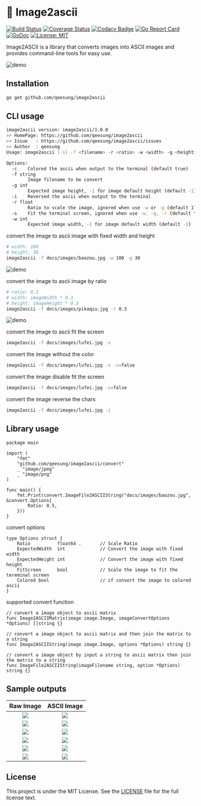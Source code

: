 # :foggy: Image2ascii

[![Build Status](https://travis-ci.org/qeesung/image2ascii.svg?branch=master)](https://travis-ci.org/qeesung/image2ascii)
[![Coverage Status](https://coveralls.io/repos/github/qeesung/image2ascii/badge.svg?branch=master)](https://coveralls.io/github/qeesung/image2ascii?branch=master)
[![Codacy Badge](https://api.codacy.com/project/badge/Grade/71a3059b49274dde9d81d58cedd80962)](https://app.codacy.com/app/qeesung/image2ascii?utm_source=github.com&utm_medium=referral&utm_content=qeesung/image2ascii&utm_campaign=Badge_Grade_Dashboard)
[![Go Report Card](https://goreportcard.com/badge/github.com/qeesung/image2ascii)](https://goreportcard.com/report/github.com/qeesung/image2ascii)
[![GoDoc](https://godoc.org/github.com/qeesung/image2ascii?status.svg)](https://godoc.org/github.com/qeesung/image2ascii)
[![License: MIT](https://img.shields.io/badge/License-MIT-yellow.svg)](https://opensource.org/licenses/MIT)

Image2ASCII is a library that converts images into ASCII images and provides command-line tools for easy use.

![demo](https://github.com/qeesung/image2ascii/blob/master/docs/images/lufei.gif?raw=true)

## Installation

```bash
go get github.com/qeesung/image2ascii
```

## CLI usage

```bash
image2ascii version: image2ascii/1.0.0
>> HomePage: https://github.com/qeesung/image2ascii
>> Issue   : https://github.com/qeesung/image2ascii/issues
>> Author  : qeesung
Usage: image2ascii [-s] -f <filename> -r <ratio> -w <width> -g <height>

Options:
  -c    Colored the ascii when output to the terminal (default true)
  -f string
        Image filename to be convert
  -g int
        Expected image height, -1 for image default height (default -1)
  -i    Reversed the ascii when output to the terminal
  -r float
        Ratio to scale the image, ignored when use -w or -g (default 1)
  -s    Fit the terminal screen, ignored when use -w, -g, -r (default true)
  -w int
        Expected image width, -1 for image default width (default -1)
```

convert the image to ascii image with fixed width and height
```bash
# width: 100
# height: 30
image2ascii -f docs/images/baozou.jpg -w 100 -g 30
```
![demo](https://github.com/qeesung/image2ascii/blob/master/docs/images/baozou.gif?raw=true)

convert the image to ascii image by ratio
```bash
# ratio: 0.3
# width: imageWidth * 0.3
# height: imageHeight * 0.3
image2ascii -f docs/images/pikaqiu.jpg -r 0.3
```
![demo](https://github.com/qeesung/image2ascii/blob/master/docs/images/pikaqiu.gif?raw=true)

convert the image to ascii fit the screen
```bash
image2ascii -f docs/images/lufei.jpg -s
```

convert the image without the color
```bash
image2ascii -f docs/images/lufei.jpg -s -c=false
```

convert the image disable fit the screen
```bash
image2ascii -f docs/images/lufei.jpg -s=false
```

convert the image reverse the chars
```bash
image2ascii -f docs/images/lufei.jpg -i
```

## Library usage

```golang
package main

import (
	"fmt"
	"github.com/qeesung/image2ascii/convert"
	_ "image/jpeg"
	_ "image/png"
)

func main() {
	fmt.Print(convert.ImageFile2ASCIIString("docs/images/baozou.jpg", &convert.Options{
		Ratio: 0.5,
	}))
}
```

convert options

```golang
type Options struct {
	Ratio          float64 .       // Scale Ratio
	ExpectedWidth  int             // Convert the image with fixed width
	ExpectedHeight int             // Convert the image with fixed height
	FitScreen      bool            // Scale the image to fit the tereminal screen
	Colored bool                   // if convert the image to colored ascii
}
```

supported convert function
```golang
// convert a image object to ascii matrix
func Image2ASCIIMatrix(image image.Image, imageConvertOptions *Options) []string {}

// convert a image object to ascii matrix and then join the matrix to a string
func Image2ASCIIString(image image.Image, options *Options) string {}

// convert a image object by input a string to ascii matrix then join the matrix to a string
func ImageFile2ASCIIString(imageFilename string, option *Options) string {}
```

## Sample outputs

| Raw Image                                                                                     | ASCII Image                                                                                              |
|:---------------------------------------------------------------------------------------------:|:--------------------------------------------------------------------------------------------------------:|
| ![](https://raw.githubusercontent.com/qeesung/image2ascii/master/docs/images/lufei.jpg)      | ![](https://raw.githubusercontent.com/qeesung/image2ascii/master/docs/images/lufei_ascii.png)           |
| ![](https://raw.githubusercontent.com/qeesung/image2ascii/master/docs/images/lufei.jpg)      | ![](https://raw.githubusercontent.com/qeesung/image2ascii/master/docs/images/lufei_ascii_colored.png)   |
| ![](https://raw.githubusercontent.com/qeesung/image2ascii/master/docs/images/pikaqiu.jpeg)   | ![](https://raw.githubusercontent.com/qeesung/image2ascii/master/docs/images/pikaqiu_ascii.png)         |
| ![](https://raw.githubusercontent.com/qeesung/image2ascii/master/docs/images/pikaqiu.jpeg)   | ![](https://raw.githubusercontent.com/qeesung/image2ascii/master/docs/images/pikaqiu_ascii_colored.png) |
| ![](https://raw.githubusercontent.com/qeesung/image2ascii/master/docs/images/baozou.jpg)     | ![](https://raw.githubusercontent.com/qeesung/image2ascii/master/docs/images/baozou_ascii.png)          |
| ![](https://raw.githubusercontent.com/qeesung/image2ascii/master/docs/images/baozou.jpg)     | ![](https://raw.githubusercontent.com/qeesung/image2ascii/master/docs/images/baozou_ascii_colored.png)  |

## License

This project is under the MIT License. See the [LICENSE](https://github.com/qeesung/image2ascii/blob/master/LICENSE) file for the full license text.
